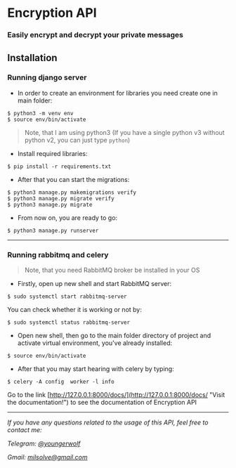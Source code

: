 # Encryption API
### Easily encrypt and decrypt your private messages

## Installation
### Running django server

+ In order to create an environment for libraries you need create one in main folder:
```console
$ python3 -m venv env
$ source env/bin/activate
```
>Note, that I am using python3 (If you have a single python v3 without python v2, you can just type `python`)
+ Install required libraries:
```console
$ pip install -r requirements.txt
```
+ After that you can start the migrations:
```console
$ python3 manage.py makemigrations verify
$ python3 manage.py migrate verify
$ python3 manage.py migrate
```

+ From now on, you are ready to go:
```console
$ python3 manage.py runserver
```

<hr>

### Running rabbitmq and celery
>Note, that you need RabbitMQ broker be installed in your OS

+ Firstly, open up new shell and start RabbitMQ server:
```console
$ sudo systemctl start rabbitmq-server 
```
You can check whether it is working or not by:
```console
$ sudo systemctl status rabbitmq-server 
```
+ Open new shell, then go to the main folder directory of project and activate virtual environment, you've already installed:
 ```console
$ source env/bin/activate
```
+ After that you may start hearing with celery by typing:

```console
$ celery -A config  worker -l info
```
Go to the link [http://127.0.0.1:8000/docs/](http://127.0.0.1:8000/docs/ "Visit the documentation!") to see the documentation of Encryption API


<hr>

*If you have any questions related to the usage of this API, feel free to contact me:*

*Telegram: [@youngerwolf](https://t.me/youngerwolf "Contact me via telegram!")*

*Gmail: [milsolve@gmail.com](mailto:milsolve@gmail.com "Contact me via gmail!")*

